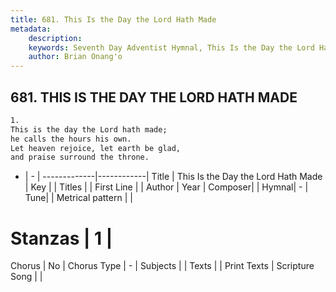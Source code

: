 ```yaml
---
title: 681. This Is the Day the Lord Hath Made
metadata:
    description: 
    keywords: Seventh Day Adventist Hymnal, This Is the Day the Lord Hath Made, , 
    author: Brian Onang'o
---
```



## 681. THIS IS THE DAY THE LORD HATH MADE

```txt
1.
This is the day the Lord hath made;
he calls the hours his own.
Let heaven rejoice, let earth be glad,
and praise surround the throne.
```

- |   -  |
-------------|------------|
Title | This Is the Day the Lord Hath Made |
Key |  |
Titles |  |
First Line |  |
Author | 
Year | 
Composer|  |
Hymnal|  - |
Tune|  |
Metrical pattern | |
# Stanzas | 1 |
Chorus | No |
Chorus Type | - |
Subjects |  |
Texts |  |
Print Texts | 
Scripture Song |  |
  
